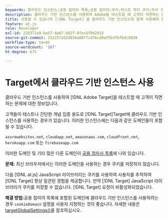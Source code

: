 ```yaml
---
keywords: 클라우드 인스턴스;공용 접미어 목록;공용 접미어;쿠키;퍼스트 파티 쿠키;자사 쿠키;azurewebsites.net;cloudapp.net;amazonaws.com;cloudfront.net;herokuapp.com;firebaseapp.com;targetGlobalSettings;cookieDomain
description: 클라우드 기반 인스턴스를 사용하여 Adobe을 테스트할 때 고객이 직면하는 문제(솔루션 관련)를 살펴보십시오 [!DNL Target] 또는 개념 입증 용도로 사용됩니다.
title: 사용할 수 있습니까 [!DNL Target] 을 클라우드 기반 인스턴스와 함께 사용해야 합니까?
feature: at.js
role: Developer
exl-id: 220371a9-ba57-4e67-b82f-8fec6f9d2833
source-git-commit: 152257a52d836a88ffcd76cd9af5b3fbfbdc0839
workflow-type: tm+mt
source-wordcount: '167'
ht-degree: 67%

---
```


# Target에서 클라우드 기반 인스턴스 사용

클라우드 기반 인스턴스를 사용하여 [!DNL Adobe Target]을 테스트할 때 고객이 직면하는 문제에 대한 정보입니다.

 고객들이 테스트나 간단한 개념 입증 용도로 [!DNL Target]Target에 클라우드 기반 인스턴스를 사용하는 경우가 있습니다. 이러한 인스턴스에는 다음과 같은 도메인들이 포함될 수 있습니다.

`azurewebsites.net`, `cloudapp.net`, `amazonaws.com`, `cloudfront.net`, `herokuapp.com` 또는 `firebaseapp.com`

이러한 도메인 및 기타 많은 다른 도메인이 [공용 접미사 목록](https://publicsuffix.org/list/public_suffix_list.dat)에 나와 있습니다.

**문제:** 최신 브라우저에서는 이러한 도메인을 사용하는 경우 쿠키를 저장하지 않습니다.

다음 [!DNL at.js] JavaScript 라이브러리는 쿠키를 사용하여 사용자를 추적하여 [!DNL Target] 항상 일관된 경험을 제공합니다. 만약 [!DNL Target] JavaScript 라이브러리가 쿠키를 저장할 수 없습니다. [!DNL Target] 요청이 비활성화되었습니다.

**해결 방법:**&#x200B;공용 접미어 목록에 포함된 도메인에 클라우드 기반 인스턴스를 사용하려는 경우 `cookieDomain` 설정을 사용자 지정하는 것이 좋습니다. 자세한 내용은 [targetGlobalSettings()](/help/main/c-implementing-target/c-implementing-target-for-client-side-web/targetgobalsettings.md)를 참조하십시오.
